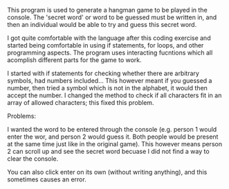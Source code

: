 This program is used to generate a hangman game to be played in the console. The 'secret word' or word to be guessed must be written in, and then an individual would be able to try and guess this secret word.

I got quite comfortable with the language after this coding exercise and started being comfortable in using if statements, for loops, and other programming aspects. The program uses interacting fucntions which all acomplish different parts for the game to work. 

I started with if statements for checking whether there are arbitrary symbols, had numbers included... This however meant if you guessed a number, then tried a symbol which is not in the alphabet, it would then accept the number. I changed the method to check if all characters fit in an array of allowed characters; this fixed this problem.

Problems:

I wanted the word to be entered through the console (e.g. person 1 would enter the wor, and person 2 would guess it. Both people would be present at the same time just like in the original game). This however means person 2 can scroll up and see the secret word becuase I did not find a way to clear the console. 

You can also click enter on its own (without writing anything), and this sometimes causes an error.